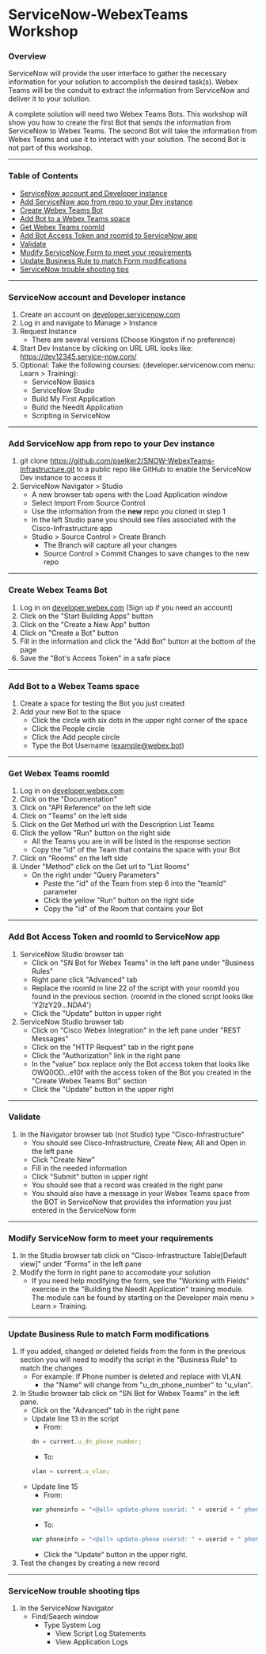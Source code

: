 # ServiceNow-WebexTeams Workshop


### **Overview**

ServiceNow will provide the user interface to gather the necessary information for your solution to accomplish the desired task(s).  Webex Teams will be the conduit to extract the information from ServiceNow and deliver it to your solution. 

A complete solution will need two Webex Teams Bots.  This workshop will  show you how to create the first Bot that sends the information from ServiceNow to Webex Teams.  The second Bot will take the information from Webex Teams and use it to interact with your solution.  The second Bot is not part of this workshop.

---

### **Table of Contents**

- [ServiceNow account and Developer instance](https://github.com/pselker2/SNOW-WebexTeams-Infrastructure/#servicenow-account-and-developer-instance)
- [Add ServiceNow app from repo to your Dev instance](https://github.com/pselker2/SNOW-WebexTeams-Infrastructure/#add-servicenow-app-from-repo-to-your-dev-instance)
- [Create Webex Teams Bot](https://github.com/pselker2/SNOW-WebexTeams-Infrastructure/#create-webex-teams-bot)
- [Add Bot to a Webex Teams space](https://github.com/pselker2/SNOW-WebexTeams-Infrastructure/#add-bot-to-a-webex-teams-space)
- [Get Webex Teams roomId](https://github.com/pselker2/SNOW-WebexTeams-Infrastructure/#get-webex-teams-roomid)
- [Add Bot Access Token and roomId to ServiceNow app](https://github.com/pselker2/SNOW-WebexTeams-Infrastructure/#add-bot-access-token-and-roomid-to-servicenow-app)
- [Validate](https://github.com/pselker2/SNOW-WebexTeams-Infrastructure/#validate)
- [Modify ServiceNow Form to meet your requirements](https://github.com/pselker2/SNOW-WebexTeams-Infrastructure/#modify-servicenow-form-to-meet-your-requirements)
- [Update Business Rule to match Form modifications](https://github.com/pselker2/SNOW-WebexTeams-Infrastructure/#update-business-rule-to-match-form-modifications)
- [ServiceNow trouble shooting tips](https://github.com/pselker2/SNOW-WebexTeams-Infrastructure/#servicenow-trouble-shooting-tips)

---

### **ServiceNow account and Developer instance**

1. Create an account on [developer.servicenow.com](https://developer.servicenow.com)  
2. Log in and navigate to Manage > Instance
3. Request Instance
    - There are several versions (Choose Kingston if no preference)
4. Start Dev Instance by clicking on URL
    URL looks like:  https://dev12345.service-now.com/
4. Optional: Take the following courses: 
    (developer.servicenow.com menu: Learn > Training):
    - ServiceNow Basics
    - ServiceNow Studio
    - Build My First Application
    - Build the NeedIt Application
    - Scripting in ServiceNow
    
---

### **Add ServiceNow app from repo to your Dev instance**

1. git clone https://github.com/pselker2/SNOW-WebexTeams-Infrastructure.git to a public repo like GitHub to enable the ServiceNow Dev instance to access it
2. ServiceNow Navigator > Studio
    - A new browser tab opens with the Load Application window
    - Select Import From Source Control
    - Use the information from the **new** repo you cloned in step 1
    - In the left Studio pane you should see files associated with the Cisco-Infrastructure app
    - Studio > Source Control > Create Branch
        - The Branch will capture all your changes
        - Source Control > Commit Changes  to save changes to the new repo 

---

### **Create Webex Teams Bot**

1. Log in on [developer.webex.com](https://https://developer.webex.com) (Sign up if you need an account)
2. Click on the "Start Building Apps" button
3. Click on the "Create a New App" button
4. Click on "Create a Bot" button
5. Fill in the information and click the "Add Bot" button at the bottom of the page
6. Save the "Bot's Access Token" in a safe place

---

### **Add Bot to a Webex Teams space**

1. Create a space for testing the Bot you just created
2. Add your new Bot to the space
    - Click the circle with six dots in the upper right corner of the space
    - Click the People circle
    - Click the Add people circle
    - Type the Bot Username (example@webex.bot)
    
---

### **Get Webex Teams roomId**

1. Log in on [developer.webex.com](https://https://developer.webex.com)
2. Click on the "Documentation" 
3. Click on "API Reference" on the left side
4. Click on "Teams" on the left side
5. Click on the Get Method url with the Description List Teams
6. Click the yellow "Run" button on the right side
    - All the Teams you are in will be listed in the response section
    - Copy the "id" of the Team that contains the space with your Bot
7. Click on "Rooms" on the left side
8. Under "Method" click on the Get url to "List Rooms"
    - On the right under "Query Parameters"
        - Paste the "id" of the Team from step 6 into the "teamId" parameter
        - Click the yellow "Run" button on the right side
        - Copy the "id" of the Room that contains your Bot

---

### **Add Bot Access Token and roomId to ServiceNow app**

1. ServiceNow Studio browser tab
    - Click on "SN Bot for Webex Teams" in the left pane under "Business Rules"
    - Right pane click "Advanced" tab
    - Replace the roomId in line 22 of the script with your roomId you found in the previous section. (roomId in the cloned script looks like 'Y2lzY29...NDA4')
    - Click the "Update" button in upper right
2. ServiceNow Studio browser tab
    - Click on "Cisco Webex Integration" in the left pane under "REST Messages"
    - Click on the "HTTP Request" tab in the right pane
    - Click the "Authorization" link in the right pane
    - In the "value" box replace only the Bot access token that looks like OWQ0OD...e10f with the access token of the Bot you created in the "Create Webex Teams Bot" section
    - Click the "Update" button in the upper right 
    
---

### **Validate**

1. In the Navigator browser tab (not Studio) type "Cisco-Infrastructure"
    - You should see Cisco-Infrastructure, Create New, All and Open in the left pane
    - Click "Create New"
    - Fill in the needed information
    - Click "Submit" button in upper right
    - You should see that a record was created in the right pane
    - You should also have a message in your Webex Teams space from the BOT in ServiceNow that provides the information you just entered in the ServiceNow form
    
---

### **Modify ServiceNow form to meet your requirements**

1. In the Studio browser tab click on "Cisco-Infrastructure Table[Default view]" under "Forms" in the left pane
2. Modify the form in right pane to accomodate your solution
    - If you need help modifying the form, see the "Working with Fields" exercise in the "Building the NeedIt Application" training module.  The module can be found by starting on the Developer main menu > Learn > Training.
    
---

### **Update Business Rule to match Form modifications**

1. If you added, changed or deleted fields from the form in the previous section you will need to modify the script in the "Business Rule" to match the changes
    - For example:  If Phone number is deleted and replace with VLAN.
        - the "Name" will change from "u_dn_phone_number" to "u_vlan".
2. In Studio browser tab click on "SN Bot for Webex Teams" in the left pane.
    - Click on the "Advanced" tab in the right pane
    - Update line 13 in the script
        - From:  
        ```javascript
        dn = current.u_dn_phone_number;
        ```
        - To:
        ```javascript
        vlan = current.u_vlan;
        ```
    - Update line 15 
        - From:  
        ```javascript
        var phoneinfo = "<@all> update-phone userid: " + userid + " phone type: " + phonetype + " phone location: " + phonelocation + " directory number: " + dn;
        ```
        - To:
        ```javascript
        var phoneinfo = "<@all> update-phone userid: " + userid + " phone type: " + phonetype + " phone location: " + phonelocation + " vlan: " + vlan;
        ```
        - Click the "Update" button in the upper right.
3. Test the changes by creating a new record

---

### **ServiceNow trouble shooting tips**

1. In the ServiceNow Navigator
    - Find/Search window 
        - Type System Log
            - View Script Log Statements
            - View Application Logs
